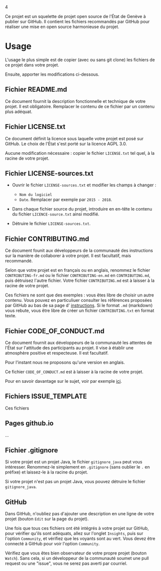 4

Ce projet est un squelette de projet open source de l'État de Genève à publier sur GitHub.
Il contient les fichiers recommandés par GitHub pour réaliser une mise en open source harmonieuse du projet.

# Usage

L'usage le plus simple est de copier (avec ou sans git clone) les fichiers de ce projet dans votre projet.

Ensuite, apporter les modifications ci-dessous.

## Fichier README.md

Ce document fournit la description fonctionnelle et technique de votre projet. Il est obligatoire.
Remplacer le contenu de ce fichier par un contenu plus adéquat.

## Fichier LICENSE.txt

Ce document définit la licence sous laquelle votre projet est posé sur GitHub. Le choix de l'État s'est porté
sur la licence AGPL 3.0.

Aucune modification nécessaire : copier le fichier `LICENSE.txt` tel quel, à la racine de votre projet.

## Fichier LICENSE-sources.txt

- Ouvrir le fichier `LICENSE-sources.txt` et modifier les champs à changer : 
  - `Nom du logiciel`
  - `Date`. Remplacer par exemple par `2015 - 2018`.

- Dans chaque fichier source du projet, introduire en en-tête le contenu du fichier `LICENCE-source.txt` 
ainsi modifié.

- Détruire le fichier `LICENSE-sources.txt`.

## Fichier CONTRIBUTING.md

Ce document founit aux développeurs de la communauté des instructions sur la manière de collaborer à votre projet.
Il est facultatif, mais recommandé.

Selon que votre projet est en français ou en anglais, renommez le fichier `CONTRIBUTING-fr.md` ou le fichier
`CONTRIBUTING-en.md` en `CONTRIBUTING.md`, puis détruisez l'autre fichier. Votre fichier `CONTRIBUTING.md` est à
laisser à la racine de votre projet.

Ces fichiers ne sont que des exemples : vous êtes libre de choisir un autre contenu.
Vous pouvez en particuliuer consulter les références proposées par GitHub au bas de sa page d'
[instructions](https://help.github.com/articles/setting-guidelines-for-repository-contributors).
Si le format `.md` (markdown) vous rebute, vous être libre de créer un fichier `CONTRIBUTING.txt` en format texte.

## Fichier CODE_OF_CONDUCT.md

Ce document fournit aux développeurs de la communauté les attentes de l'État sur l'attitude des participants
au projet. Il vise à établir une atmosphère positive et respecteuse.
Il est facultatif.

Pour l'instant nous ne proposons qu'une version en anglais.

Ce fichier `CODE_OF_CONDUCT.md` est à laisser à la racine de votre projet.

Pour en savoir davantage sur le sujet, voir par exemple [ici](https://opensource.guide/code-of-conduct).

## Fichiers ISSUE_TEMPLATE

Ces fichiers 

## Pages github.io

...


## Fichier .gitignore

Si votre projet est un projet Java, le fichier `gitignore_java` peut vous intéresser. Renommez-le simplement
en `.gitignore` (sans oublier le `.` en préfixe) et laissez-le à la racine du projet.

Si votre projet n'est pas un projet Java, vous pouvez détruire le fichier `gitignore_java`. 


## GitHub

Dans GitHub, n'oubliez pas d'ajouter une description en une ligne de votre projet (bouton `Edit` sur la page
du projet).

Une fois que tous ces fichiers ont été intégrés à votre projet sur GitHub, pour vérifier qu'ils sont adéquats, 
allez sur l'onglet `Insights`, puis sur l'option `Community`, et vérifiez que les voyants sont au vert.
Vous devez être connecté à GitHub pour voir l'option `Community`.

Vérifiez que vous êtes bien observateur de votre propre projet (bouton `Watch`).
Sans cela, si un développeur de la communauté soumet une pull request ou une "issue", vous ne serez pas averti
par courriel.
